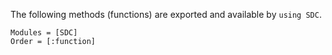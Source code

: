 The following methods (functions) are exported and available by `using SDC`.
```@autodocs
Modules = [SDC]
Order = [:function]
```
